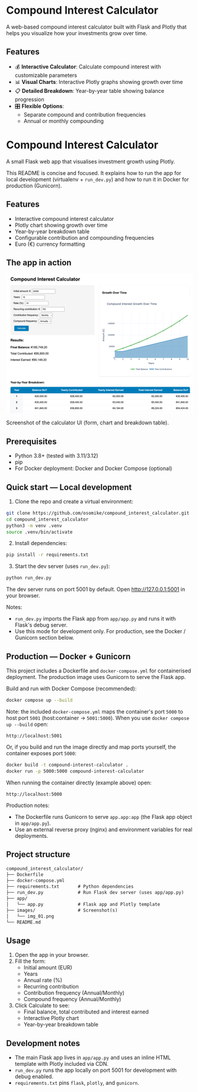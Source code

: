 # Compound Interest Calculator

A web-based compound interest calculator built with Flask and Plotly that helps you visualize how your investments grow over time.

## Features

- 💰 **Interactive Calculator**: Calculate compound interest with customizable parameters
- 📊 **Visual Charts**: Interactive Plotly graphs showing growth over time
- 📋 **Detailed Breakdown**: Year-by-year table showing balance progression
- 🎛️ **Flexible Options**: 
  - Separate compound and contribution frequencies
  - Annual or monthly compounding
# Compound Interest Calculator

A small Flask web app that visualises investment growth using Plotly.

This README is concise and focused. It explains how to run the app for local development (virtualenv + `run_dev.py`) and how to run it in Docker for production (Gunicorn).

## Features

- Interactive compound interest calculator
- Plotly chart showing growth over time
- Year-by-year breakdown table
- Configurable contribution and compounding frequencies
- Euro (€) currency formatting

## The app in action

![Compound Interest Calculator Screenshot](images/img_01.png)

Screenshot of the calculator UI (form, chart and breakdown table).

## Prerequisites

- Python 3.8+ (tested with 3.11/3.12)
- pip
- For Docker deployment: Docker and Docker Compose (optional)

## Quick start — Local development

1. Clone the repo and create a virtual environment:

```bash
git clone https://github.com/osomike/compound_interest_calculator.git
cd compound_interest_calculator
python3 -m venv .venv
source .venv/bin/activate
```

2. Install dependencies:

```bash
pip install -r requirements.txt
```

3. Start the dev server (uses `run_dev.py`):

```bash
python run_dev.py
```

The dev server runs on port 5001 by default. Open http://127.0.0.1:5001 in your browser.

Notes:
- `run_dev.py` imports the Flask app from `app/app.py` and runs it with Flask's debug server.
- Use this mode for development only. For production, see the Docker / Gunicorn section below.

## Production — Docker + Gunicorn

This project includes a Dockerfile and `docker-compose.yml` for containerised deployment. The production image uses Gunicorn to serve the Flask app.


Build and run with Docker Compose (recommended):

```bash
docker compose up --build
```

Note: the included `docker-compose.yml` maps the container's port `5000` to host port `5001` (host:container -> `5001:5000`). When you use `docker compose up --build` open:

```
http://localhost:5001
```

Or, if you build and run the image directly and map ports yourself, the container exposes port `5000`:

```bash
docker build -t compound-interest-calculator .
docker run -p 5000:5000 compound-interest-calculator
```

When running the container directly (example above) open:

```
http://localhost:5000
```

Production notes:
- The Dockerfile runs Gunicorn to serve `app.app:app` (the Flask app object in `app/app.py`).
- Use an external reverse proxy (nginx) and environment variables for real deployments.

## Project structure

```
compound_interest_calculator/
├── Dockerfile
├── docker-compose.yml
├── requirements.txt       # Python dependencies
├── run_dev.py             # Run Flask dev server (uses app/app.py)
├── app/
│   └── app.py             # Flask app and Plotly template
├── images/                # Screenshot(s)
│   └── img_01.png
└── README.md
```

## Usage

1. Open the app in your browser.
2. Fill the form:
   - Initial amount (EUR)
   - Years
   - Annual rate (%)
   - Recurring contribution
   - Contribution frequency (Annual/Monthly)
   - Compound frequency (Annual/Monthly)
3. Click Calculate to see:
   - Final balance, total contributed and interest earned
   - Interactive Plotly chart
   - Year-by-year breakdown table

## Development notes

- The main Flask app lives in `app/app.py` and uses an inline HTML template with Plotly included via CDN.
- `run_dev.py` runs the app locally on port 5001 for development with debug enabled.
- `requirements.txt` pins `flask`, `plotly`, and `gunicorn`.
